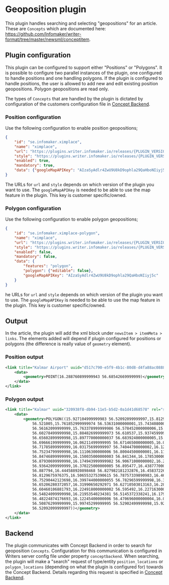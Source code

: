 # Geoposition plugin
This plugin handles searching and selecting "geopositions" for an article. These are `Concepts` which
are documented here: https://github.com/Infomaker/writer-format/tree/master/newsml/conceptitem.

## Plugin configuration
This plugin can be configured to support either "Positions" or "Polygons". It is possible to configure two
parallel instances of the plugin, one configured to handle positions and one handling polygons. If the plugin
is configured to handle positions, the user is allowed to add new and edit existing position geopositions. Polygon
geopositions are read only.

The types of `Concepts` that are handled by the plugin is dictated by configuration of the
customers configuration file in [Concept Backend](https://bitbucket.org/infomaker/concepts-backend).

### Position configuration
Use the following configuration to enable position geopositions;

```json
{
    "id": "se.infomaker.ximplace",
    "name": "ximplace",
    "url": "https://plugins.writer.infomaker.io/releases/{PLUGIN_VERSION}/im-ximplace.js",
    "style": "https://plugins.writer.infomaker.io/releases/{PLUGIN_VERSION}/im-ximplace.css",
    "enabled": true,
    "mandatory": true,
    "data": {"googleMapAPIKey": "AIzaSyAdlr4ZwU9U8kD9ophla29QaHboNIiyj5c"}
}
```
The URLs for `url` and `style` depends on which version of the plugin you want to use. The `googleMapAPIKey` is
needed to be able to use the map feature in the plugin. This key is customer specific/owned.

### Polygon configuration
Use the following configuration to enable polygon geopositions;

```json
{
    "id": "se.infomaker.ximplace-polygon",
    "name": "ximplace",
    "url": "https://plugins.writer.infomaker.io/releases/{PLUGIN_VERSION}/im-ximplace-polygon.js",
    "style": "https://plugins.writer.infomaker.io/releases/{PLUGIN_VERSION}/im-ximplace-polygon.js",
    "enabled": false,
    "mandatory": false,
    "data": {
        "features": "polygon",
        "polygon": {"editable": false},
        "googleMapAPIKey": "AIzaSyAdlr4ZwU9U8kD9ophla29QaHboNIiyj5c"
    }
}
```
he URLs for `url` and `style` depends on which version of the plugin you want to use. The `googleMapAPIKey` is
needed to be able to use the map feature in the plugin. This key is customer specific/owned.

## Output
In the article, the plugin will add the xml block under `newsItem > itemMeta > links`. The elements added
will depend if plugin configured for positions or polygons (the difference is really value of `geometry` element).

### Position output
```xml
<link title="Kalmar Airport" uuid="d517c790-e5f9-4b1c-80d8-d4fa88ac0888" rel="subject" type="x-im/place">
    <data>
        <geometry>POINT(16.288760899999943 56.68542669999999)</geometry>
    </data>
</link>
```

### Polygon output
```xml
<link title="Kalmar" uuid="320938f8-db94-11e5-b5d2-0a1d41d68578" rel="subject" type="x-im/place">
    <data>
        <geometry>POLYGON((15.927104999999983 56.52092099999997,15.81290899999999
            56.521005,15.761852999999974 56.53631000000001,15.743408000000045
            56.56162099999999,15.763378999999986 56.578452000000006,15.76974999999993
            56.60278499999998,15.884826999999973 56.610537,15.937459999999987
            56.65602899999998,15.897770000000037 56.683924000000005,15.953058000000055
            56.69666199999999,16.06211499999995 56.671465000000005,16.07262000000003
            56.71785899999999,16.03175699999997 56.74044700000002,16.12640399999998
            56.75234799999998,16.11106300000006 56.80044500000001,16.11191800000006
            56.84746899999999,16.150035000000003 56.841344,16.178530000000023
            56.87930699999998,16.174943999999982 56.90671000000002,16.23679500000003
            56.93642099999999,16.370225000000005 56.895477,16.438777000000073
            56.887794,16.444588920898468 56.827982181232876,16.45837226464846
            56.8129675976375,16.506553275390615 56.78757339890983,16.461156719726546
            56.75290442123698,16.399744000000055 56.78296599999998,16.38394282031254
            56.65206280372057,16.31990650292971 56.62710503013163,16.28092002148435
            56.60460106881793,16.224918000000002 56.595492,16.22716300000002
            56.54824099999998,16.21953540234381 56.5145372338241,16.17962291015624
            56.48224874176693,16.12245400000006 56.470696000000004,16.002729000000045
            56.50876299999999,15.99745299999995 56.52902499999998,15.927104999999983
            56.52092099999997))</geometry>
    </data>
</link>
```

## Backend
The plugin communicates with Concept Backend in order to search for geoposition `Concepts`. Configuration for this
communication is configured in Writers server config file under property `conceptbackend`. When searching, the plugin 
will make a "search" request of type/entity `position_locations` or `polygon_locations` (depending on what the plugin
is configured for) towards the Concept Backend. Details regarding this request  is specified in 
[Concept Backend](https://bitbucket.org/infomaker/concepts-backend).